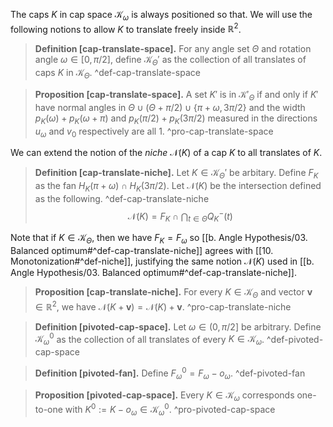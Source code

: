 The caps $K$ in cap space $\mathcal{K}_\omega$ is always positioned so that. We will use the following notions to allow $K$ to translate freely inside $\mathbb{R}^2$.

> __Definition [cap-translate-space].__ For any angle set $\Theta$ and rotation angle $\omega \in [0, \pi/2]$, define $\mathcal{K}_\Theta'$ as the collection of all translates of caps $K$ in $\mathcal{K}_\Theta$. ^def-cap-translate-space

> __Proposition [cap-translate-space].__ A set $K'$ is in $\mathcal{K}'_{\Theta}$ if and only if $K'$ have normal angles in $\Theta \cup (\Theta + \pi/2) \cup \left\{ \pi + \omega, 3\pi/2 \right\}$ and the width $p_K(\omega) + p_K(\omega + \pi)$ and $p_K(\pi/2) + p_K(3\pi/2)$ measured in the directions $u_\omega$ and $v_0$ respectively are all 1. ^pro-cap-translate-space

We can extend the notion of the _niche_ $\mathcal{N}(K)$ of a cap $K$ to all translates of $K$.

> __Definition [cap-translate-niche].__ Let $K \in \mathcal{K}_\Theta'$ be arbitary. Define $F_K$ as the fan $H_K(\pi + \omega) \cap H_K(3\pi/2)$. Let $\mathcal{N}(K)$ be the intersection defined as the following. ^def-cap-translate-niche
$$
\mathcal{N}(K) = F_K \cap \bigcap_{t \in \Theta} Q^-_K(t)
$$

Note that if $K \in \mathcal{K}_\Theta$, then we have $F_K = F_\omega$ so [[b. Angle Hypothesis/03. Balanced optimum#^def-cap-translate-niche]] agrees with [[10. Monotonization#^def-niche]], justifying the same notion $\mathcal{N}(K)$ used in [[b. Angle Hypothesis/03. Balanced optimum#^def-cap-translate-niche]].

> __Proposition [cap-translate-niche].__ For every $K \in \mathcal{K}_\Theta$ and vector $\mathbf{v} \in \mathbb{R}^2$, we have $\mathcal{N}(K + \mathbf{v}) = \mathcal{N}(K) + \mathbf{v}$. ^pro-cap-translate-niche

> __Definition [pivoted-cap-space].__ Let $\omega \in (0, \pi/2]$ be arbitrary. Define $\mathcal{K}_\omega^0$ as the collection of all translates of every $K \in \mathcal{K}_\omega$.
> ^def-pivoted-cap-space

> __Definition [pivoted-fan].__ Define $F_\omega^0 = F_\omega - o_\omega$.
> ^def-pivoted-fan

> __Proposition [pivoted-cap-space].__ Every $K \in \mathcal{K}_\omega$ corresponds one-to-one with $K^0 := K - o_\omega \in \mathcal{K}_\omega^0$. 
> ^pro-pivoted-cap-space
